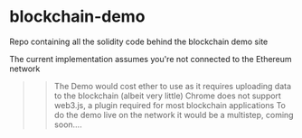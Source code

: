 # blockchain-demo
Repo containing all the solidity code behind the blockchain demo site

The current implementation assumes you're not connected to the Ethereum network
  >>The Demo would cost ether to use as it requires uploading data to the blockchain (albeit very little)
  >>Chrome does not support web3.js, a plugin required for most blockchain applications
  >>To do the demo live on the network it would be a multistep, coming soon....


